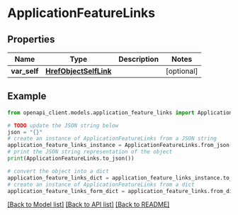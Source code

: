 # ApplicationFeatureLinks


## Properties

Name | Type | Description | Notes
------------ | ------------- | ------------- | -------------
**var_self** | [**HrefObjectSelfLink**](HrefObjectSelfLink.md) |  | [optional] 

## Example

```python
from openapi_client.models.application_feature_links import ApplicationFeatureLinks

# TODO update the JSON string below
json = "{}"
# create an instance of ApplicationFeatureLinks from a JSON string
application_feature_links_instance = ApplicationFeatureLinks.from_json(json)
# print the JSON string representation of the object
print(ApplicationFeatureLinks.to_json())

# convert the object into a dict
application_feature_links_dict = application_feature_links_instance.to_dict()
# create an instance of ApplicationFeatureLinks from a dict
application_feature_links_form_dict = application_feature_links.from_dict(application_feature_links_dict)
```
[[Back to Model list]](../README.md#documentation-for-models) [[Back to API list]](../README.md#documentation-for-api-endpoints) [[Back to README]](../README.md)


